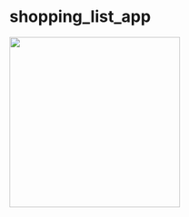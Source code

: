 # shopping_list_app

<img src = "https://github.com/MFMetin/shopping_list_app/blob/master/screenshots/shopping_list_record.gif"  width = "300">



